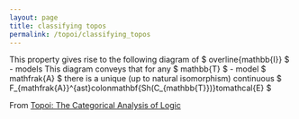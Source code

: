 ```yaml
---
layout: page
title: classifying topos
permalink: /topoi/classifying_topos
---
```

This property gives rise to the following diagram of $ overline{mathbb{I}} $ - models This diagram conveys that for any $ mathbb{T} $ - model $ mathfrak{A} $ there is a unique (up to natural isomorphism) continuous $ F_{mathfrak{A}}^{ast}colonmathbf{Sh(C_{mathbb{T}})}tomathcal{E} $ 


From [Topoi: The Categorical Analysis of Logic](https://mathgloss.github.io/MathGloss/topoi.html)